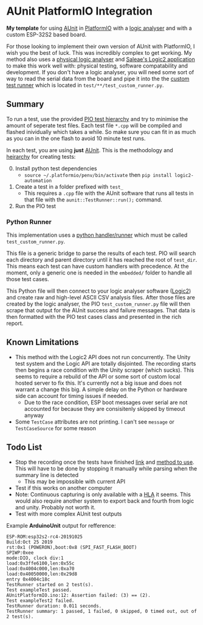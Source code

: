 # AUnit PlatformIO Integration

**My template** for using [AUnit](https://github.com/bxparks/AUnit) in [PlatformIO](https://platformio.org/) with a [logic analyser](https://core-electronics.com.au/usb-logic-analyzer-24mhz-8-channel.html) and with a custom ESP-32S2 based board.

For those looking to implement their own version of AUnit with PlatformIO, I wish you the best of luck. This was incredibly complex to get working. My method also uses a [physical logic analyser](https://core-electronics.com.au/usb-logic-analyzer-24mhz-8-channel.html) and [Saleae's Logic2 application](https://www.saleae.com/pages/downloads?srsltid=AfmBOop1eoIiGSyJggODsT0lgRuMeX46d3sEPPDvJscgZumQkeUSdmga) to make this work well with: physical testing, software compatability and development. If you don't have a logic analyser, you will need some sort of way to read the serial data from the board and pipe it into the the [custom test runner](https://docs.platformio.org/en/latest/advanced/unit-testing/frameworks/custom/runner.html) which is located in `test/**/test_custom_runner.py`.

## Summary

To run a test, use the provided [PIO test hierarchy](https://docs.platformio.org/en/stable/advanced/unit-testing/structure/hierarchy.html#test-hierarchy) and try to minimise the amount of seperate test files. Each test file `*.cpp` will be compiled and flashed inividually which takes a while. So make sure you can fit in as much as you can in the one flash to avoid 10 minute test runs. 

In each test, you are using **just** [AUnit](https://github.com/bxparks/AUnit). This is the methodology and [heirarchy](https://docs.platformio.org/en/latest/advanced/unit-testing/structure/hierarchy.html) for creating tests:

0. Install python test dependencies
    - `source ~/.platformio/penv/bin/activate` then  `pip install logic2-automation`
1. Create a test in a folder prefixed with `test_`
    - This requires a `.cpp` file with the AUnit software that runs all tests in that file with the `aunit::TestRunner::run();` command.
2. Run the PIO test

### Python Runner

This implementation uses a [python handler/runner](https://docs.platformio.org/en/latest/advanced/unit-testing/frameworks/custom/runner.html) which must be called `test_custom_runner.py`. 

This file is a generic bridge to parse the results of each test. PIO will search each directory and parent directory until it has reached the root of `test_dir`. This means each test can have custom handlers with precedence. At the moment, only a generic one is needed in the `embedded/` folder to handle all those test cases.

This Python file will then connect to your logic analyser software ([Logic2](https://saleae.github.io/logic2-automation/index.html)) and create raw and high-level ASCII CSV analysis files. After those files are created by the logic analyser, the PIO `test_custom_runner.py` file will then scrape that output for the AUnit success and failure messages. That data is then formatted with the PIO test cases class and presented in the rich report. 

## Known Limitations 

- This method with the Logic2 API does not run concurrently. The Unity test system and the Logic API are totally disjointed. The recording starts then begins a race condition with the Unity scraper (which sucks). This seems to require a rebuild of the API or some sort of custom local hosted server to fix this. It's currently not a big issue and does not warrant a change this big. A simple delay on the Python or hardware side can account for timing issues if needed.
    - Due to the race condition, ESP boot messages over serial are not accounted for because they are consisitenly skipped by timeout anyway
- Some `TestCase` attributes are not printing. I can't see `message` or `TestCaseSource` for some reason

## Todo List

- Stop the recording once the tests have finished [link](https://saleae.github.io/logic2-automation/automation.html#saleae.automation.CaptureConfiguration) and [method to use](https://saleae.github.io/logic2-automation/automation.html#manualcapturemode). This will have to be done by stopping it manually while parsing when the summary line is detected
    - This may be impossible with current API
- Test if this works on another computer
- Note: Continuous capturing is only available with a [HLA](https://github.com/saleae/logic2-automation/issues/4) it seems. This would also require another system to export back and fourth from logic and unity. Probably not worth it. 
- Test with more complex AUnit test outputs

Example **ArduinoUnit** output for refference:

```
ESP-ROM:esp32s2-rc4-20191025
Build:Oct 25 2019
rst:0x1 (POWERON),boot:0x8 (SPI_FAST_FLASH_BOOT)
SPIWP:0xee
mode:DIO, clock div:1
load:0x3ffe6100,len:0x55c
load:0x4004c000,len:0xa70
load:0x40050000,len:0x29d8
entry 0x4004c18c
TestRunner started on 2 test(s).
Test exampleTest passed.
AUnitPlatformIO.ino:12: Assertion failed: (3) == (2).
Test exampleTest2 failed.
TestRunner duration: 0.011 seconds.
TestRunner summary: 1 passed, 1 failed, 0 skipped, 0 timed out, out of 2 test(s).
```